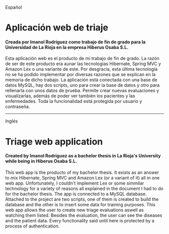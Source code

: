 Español
# Aplicación web de triaje
#### Creada por Imanol Rodríguez como trabajo de fin de grado para la Universidad de La Rioja en la empresa Hiberus Osaba S.L.

Esta aplicación web es el producto de mi trabajo de fin de grado.
La razón de ser de este producto era aunar las tecnologías Hibernate, Spring MVC y Amazon Lex o una variante de este.
Por desgracia, esta última tecnología no se ha podido implementar por diversas razones que se explican en la memoria de dicho trabajo.
La aplicación está conectada con una base de datos MySQL, hay dos scripts, uno para crear la base de datos y otro para rellenarla con unos datos de prueba.
Permite crear nuevas evaluaciones y visualizarlas, además de poder ver también los pacientes y las enfermedades. Toda la funcionalidad está protegida por usuario y contraseña.


---
Inglés
# Triage web application
#### Created by Imanol Rodríguez as a bachelor thesis in La Rioja's University while being in Hiberus Osaba S.L.

This web app is the producto of my bachelor thesis.
It exists as an answer to mix Hibernate, Spring MVC and Amazon Lex (or a variant of it) all in one web app.
Unfortunately, I couldn't implement Lex or some simmilar technology for a variety of reasons all explained in the document I had to do for the bachelor thesis.
The app is connected to a MySQL database. Attached to the project are two scripts, one of them is created to build the database and the other is to insert some data for training purposes.
This web app allows the user to create new triage evaluations aswell as watching them listed. Besides the evaluation, the user can see the diseases and the patient data. Every functionality said until here is protected by a process of authentication.
